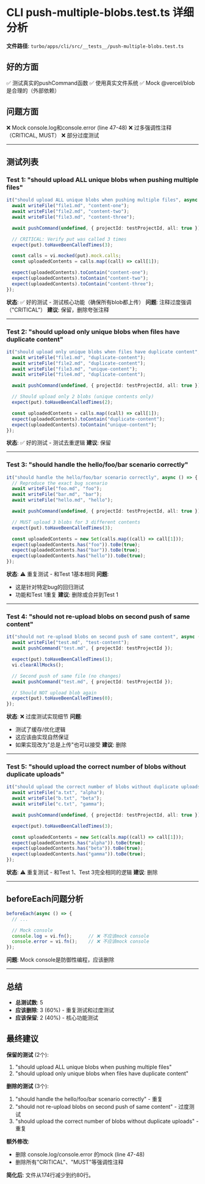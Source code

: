 # CLI push-multiple-blobs.test.ts 详细分析

**文件路径**: `turbo/apps/cli/src/__tests__/push-multiple-blobs.test.ts`

## 好的方面

✅ 测试真实的pushCommand函数
✅ 使用真实文件系统
✅ Mock @vercel/blob是合理的（外部依赖）

## 问题方面

❌ Mock console.log和console.error (line 47-48)
❌ 过多强调性注释（CRITICAL, MUST）
❌ 部分过度测试

---

## 测试列表

### Test 1: "should upload ALL unique blobs when pushing multiple files"
```typescript
it("should upload ALL unique blobs when pushing multiple files", async () => {
  await writeFile("file1.md", "content-one");
  await writeFile("file2.md", "content-two");
  await writeFile("file3.md", "content-three");

  await pushCommand(undefined, { projectId: testProjectId, all: true });

  // CRITICAL: Verify put was called 3 times
  expect(put).toHaveBeenCalledTimes(3);

  const calls = vi.mocked(put).mock.calls;
  const uploadedContents = calls.map((call) => call[1]);

  expect(uploadedContents).toContain("content-one");
  expect(uploadedContents).toContain("content-two");
  expect(uploadedContents).toContain("content-three");
});
```
**状态**: ✅ 好的测试 - 测试核心功能（确保所有blob都上传）
**问题**: 注释过度强调（"CRITICAL"）
**建议**: 保留，删除夸张注释

---

### Test 2: "should upload only unique blobs when files have duplicate content"
```typescript
it("should upload only unique blobs when files have duplicate content", async () => {
  await writeFile("file1.md", "duplicate-content");
  await writeFile("file2.md", "duplicate-content");
  await writeFile("file3.md", "unique-content");
  await writeFile("file4.md", "duplicate-content");

  await pushCommand(undefined, { projectId: testProjectId, all: true });

  // Should upload only 2 blobs (unique contents only)
  expect(put).toHaveBeenCalledTimes(2);

  const uploadedContents = calls.map((call) => call[1]);
  expect(uploadedContents).toContain("duplicate-content");
  expect(uploadedContents).toContain("unique-content");
});
```
**状态**: ✅ 好的测试 - 测试去重逻辑
**建议**: 保留

---

### Test 3: "should handle the hello/foo/bar scenario correctly"
```typescript
it("should handle the hello/foo/bar scenario correctly", async () => {
  // Reproduce the exact bug scenario
  await writeFile("foo.md", "foo");
  await writeFile("bar.md", "bar");
  await writeFile("hello.md", "hello");

  await pushCommand(undefined, { projectId: testProjectId, all: true });

  // MUST upload 3 blobs for 3 different contents
  expect(put).toHaveBeenCalledTimes(3);

  const uploadedContents = new Set(calls.map((call) => call[1]));
  expect(uploadedContents.has("foo")).toBe(true);
  expect(uploadedContents.has("bar")).toBe(true);
  expect(uploadedContents.has("hello")).toBe(true);
});
```
**状态**: ⚠️ 重复测试 - 和Test 1基本相同
**问题**:
- 这是针对特定bug的回归测试
- 功能和Test 1重复
**建议**: 删除或合并到Test 1

---

### Test 4: "should not re-upload blobs on second push of same content"
```typescript
it("should not re-upload blobs on second push of same content", async () => {
  await writeFile("test.md", "test-content");
  await pushCommand("test.md", { projectId: testProjectId });

  expect(put).toHaveBeenCalledTimes(1);
  vi.clearAllMocks();

  // Second push of same file (no changes)
  await pushCommand("test.md", { projectId: testProjectId });

  // Should NOT upload blob again
  expect(put).toHaveBeenCalledTimes(0);
});
```
**状态**: ❌ 过度测试实现细节
**问题**:
- 测试了缓存/优化逻辑
- 这应该由实现自然保证
- 如果实现改为"总是上传"也可以接受
**建议**: 删除

---

### Test 5: "should upload the correct number of blobs without duplicate uploads"
```typescript
it("should upload the correct number of blobs without duplicate uploads", async () => {
  await writeFile("a.txt", "alpha");
  await writeFile("b.txt", "beta");
  await writeFile("c.txt", "gamma");

  await pushCommand(undefined, { projectId: testProjectId, all: true });

  expect(put).toHaveBeenCalledTimes(3);

  const uploadedContents = new Set(calls.map((call) => call[1]));
  expect(uploadedContents.has("alpha")).toBe(true);
  expect(uploadedContents.has("beta")).toBe(true);
  expect(uploadedContents.has("gamma")).toBe(true);
});
```
**状态**: ⚠️ 重复测试 - 和Test 1、Test 3完全相同的逻辑
**建议**: 删除

---

## beforeEach问题分析

```typescript
beforeEach(async () => {
  // ...

  // Mock console
  console.log = vi.fn();      // ❌ 不应该mock console
  console.error = vi.fn();    // ❌ 不应该mock console
});
```
**问题**: Mock console是防御性编程，应该删除

---

## 总结

- **总测试数**: 5
- **应该删除**: 3 (60%) - 重复测试和过度测试
- **应该保留**: 2 (40%) - 核心功能测试

## 最终建议

**保留的测试** (2个):
1. "should upload ALL unique blobs when pushing multiple files"
2. "should upload only unique blobs when files have duplicate content"

**删除的测试** (3个):
1. "should handle the hello/foo/bar scenario correctly" - 重复
2. "should not re-upload blobs on second push of same content" - 过度测试
3. "should upload the correct number of blobs without duplicate uploads" - 重复

**额外修改**:
- 删除 console.log/console.error 的mock (line 47-48)
- 删除所有"CRITICAL"、"MUST"等强调性注释

**简化后**: 文件从174行减少到约80行。
